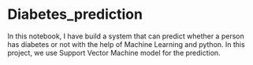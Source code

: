 # Diabetes_prediction
In this notebook, I have build a system that can predict whether a person has diabetes or not with the help of Machine Learning and python. In this project, we use Support Vector Machine model for the prediction.
